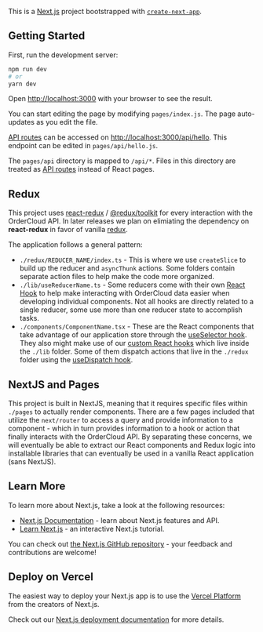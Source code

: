This is a [Next.js](https://nextjs.org/) project bootstrapped with [`create-next-app`](https://github.com/vercel/next.js/tree/canary/packages/create-next-app).

## Getting Started

First, run the development server:

```bash
npm run dev
# or
yarn dev
```

Open [http://localhost:3000](http://localhost:3000) with your browser to see the result.

You can start editing the page by modifying `pages/index.js`. The page auto-updates as you edit the file.

[API routes](https://nextjs.org/docs/api-routes/introduction) can be accessed on [http://localhost:3000/api/hello](http://localhost:3000/api/hello). This endpoint can be edited in `pages/api/hello.js`.

The `pages/api` directory is mapped to `/api/*`. Files in this directory are treated as [API routes](https://nextjs.org/docs/api-routes/introduction) instead of React pages.

## Redux

This project uses [react-redux](https://react-redux.js.org/) / [@redux/toolkit](https://redux-toolkit.js.org/) for every interaction with the OrderCloud API. In later releases we plan on elimiating the dependency on **react-redux** in favor of vanilla [redux](https://github.com/reduxjs/redux).

The application follows a general pattern:

- `./redux/REDUCER_NAME/index.ts` - This is where we use `createSlice` to build up the reducer and `asyncThunk` actions. Some folders contain separate action files to help make the code more organized.
- `./lib/useReducerName.ts` - Some reducers come with their own [React Hook](https://reactjs.org/docs/hooks-intro.html) to help make interacting with OrderCloud data easier when developing individual components. Not all hooks are directly related to a single reducer, some use more than one reducer state to accomplish tasks.
- `./components/ComponentName.tsx` - These are the React components that take advantage of our application store through the [useSelector hook](https://react-redux.js.org/api/hooks#useselector). They also might make use of our [custom React hooks](https://reactjs.org/docs/hooks-custom.html) which live inside the `./lib` folder. Some of them dispatch actions that live in the `./redux` folder using the [useDispatch hook](https://react-redux.js.org/api/hooks#usedispatch).

## NextJS and Pages

This project is built in NextJS, meaning that it requires specific files within `./pages` to actually render components. There are a few pages included that utilize the `next/router` to access a query and provide information to a component - which in turn provides information to a hook or action that finally interacts with the OrderCloud API. By separating these concerns, we will eventually be able to extract our React components and Redux logic into installable libraries that can eventually be used in a vanilla React application (sans NextJS).

## Learn More

To learn more about Next.js, take a look at the following resources:

- [Next.js Documentation](https://nextjs.org/docs) - learn about Next.js features and API.
- [Learn Next.js](https://nextjs.org/learn) - an interactive Next.js tutorial.

You can check out [the Next.js GitHub repository](https://github.com/vercel/next.js/) - your feedback and contributions are welcome!

## Deploy on Vercel

The easiest way to deploy your Next.js app is to use the [Vercel Platform](https://vercel.com/new?utm_medium=default-template&filter=next.js&utm_source=create-next-app&utm_campaign=create-next-app-readme) from the creators of Next.js.

Check out our [Next.js deployment documentation](https://nextjs.org/docs/deployment) for more details.
